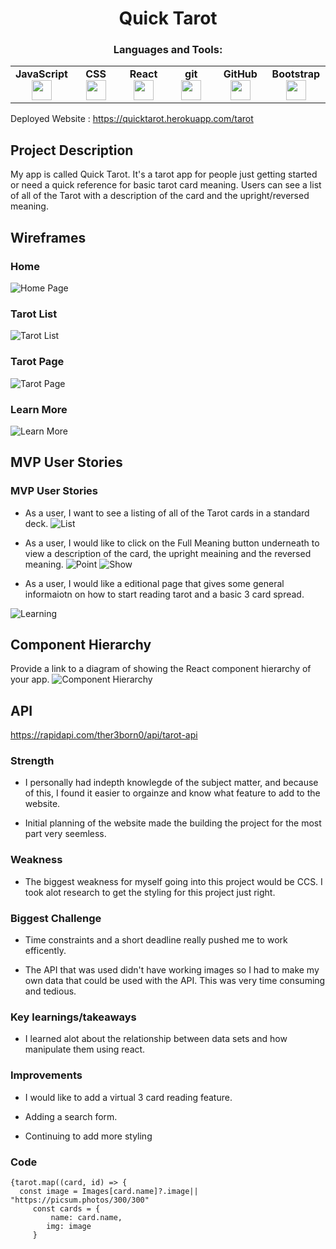 
<h1 align="center">Quick Tarot</h1>


<h3 align="center">Languages and Tools:</h3>
<table align="center" width="320px">
    <tbody>
    <tr valign="top">
            <td width="80px" align="center">
            <span><strong>JavaScript</strong></span><br>
            <img height="32" src="https://cdn.jsdelivr.net/gh/devicons/devicon/icons/nodejs/nodejs-original.svg">
            </td>
            <td width="80px" align="center">
            <span><strong>CSS</strong></span><br>
            <img height="32px" src="https://cdn.jsdelivr.net/gh/devicons/devicon/icons/css3/css3-original.svg">
            </td>
            <td width="80px" align="center">
            <span><strong>React</strong></span><br>
            <img height="32px" src="https://cdn.jsdelivr.net/gh/devicons/devicon/icons/react/react-original.svg">
            </td>
            <td width="80px" align="center">
            <span><strong>git</strong></span><br>
            <img height="32px" src="https://cdn.jsdelivr.net/gh/devicons/devicon/icons/git/git-plain.svg">
            </td>
            <td width="80px" align="center">
            <span><strong>GitHub</strong></span><br>
            <img height="32px" src="https://cdn.jsdelivr.net/gh/devicons/devicon/icons/github/github-original.svg">
            <td width="80px" align="center">
            <span><strong>Bootstrap</strong></span><br>
            <img height="32px" src="https://cdn.jsdelivr.net/gh/devicons/devicon/icons/bootstrap/bootstrap-original-wordmark.svg">
            </td>
        </tr>
    </tbody>
</table>

Deployed Website : https://quicktarot.herokuapp.com/tarot

## Project Description

My app is called Quick Tarot.  It's a tarot app for people just getting started or need a quick reference for basic tarot card meaning.  Users can see a list of all of the Tarot  with a description of the card and the upright/reversed meaning. 

## Wireframes

### Home
![Home Page](https://i.imgur.com/LjUNgOG.png)

### Tarot List
![Tarot List](https://i.imgur.com/FpId4Rk.png)

### Tarot Page
![Tarot Page](https://i.imgur.com/MEIFgvS.png)

### Learn More
![Learn More](https://i.imgur.com/utYjlRo.png)

## MVP User Stories

### MVP User Stories


- As a user, I want to see a listing of all of the Tarot cards in a standard deck.
![List](https://i.imgur.com/493NSHV.png)

- As a user, I would like to click on the Full Meaning button underneath to view a description of the card, the upright meaining and the reversed meaning.
![Point](https://i.imgur.com/ATfIpO7.png)
![Show](https://i.imgur.com/Xq1Kwcp.png)

- As a user, I would like a editional page that gives some general informaiotn on how to start reading tarot and a basic 3 card spread. 

![Learning](https://i.imgur.com/OGiRDLN.png)

## Component Hierarchy

Provide a link to a diagram of showing the React component hierarchy of your app.
![Component Hierarchy](https://i.imgur.com/3WaRTTS.png)

## API

https://rapidapi.com/ther3born0/api/tarot-api


### Strength

- I personally had indepth knowlegde of the subject matter, and because of this, I found it easier to orgainze and know what feature to add to the website.

- Initial planning of the website made the building the project for the most part very seemless.

### Weakness
- The biggest weakness for myself going into this project would be CCS. I took alot research to get the styling for this project just right.

### Biggest Challenge 
- Time constraints and a short deadline really pushed me to work efficently.

- The API that was used didn't have working images so I had to make my own data that could be used with the API. This was very time consuming and tedious.

### Key learnings/takeaways
- I learned alot about the relationship between data sets and how manipulate them using react.


### Improvements

- I would like to add a virtual 3 card reading feature.

- Adding a search form.

- Continuing to add more styling 


### Code 

```
{tarot.map((card, id) => {
  const image = Images[card.name]?.image|| "https://picsum.photos/300/300"
     const cards = {
         name: card.name,
        img: image
     }
```